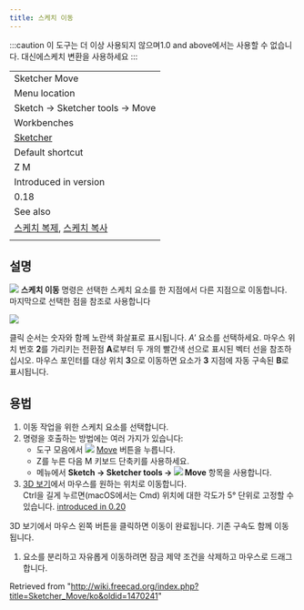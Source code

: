 ```yaml
---
title: 스케치 이동
---
```

:::caution
이 도구는 더 이상 사용되지 않으며1.0 and above에서는 사용할 수 없습니다. 대신에스케치 변환을 사용하세요
:::

|  |
| --- |
| Sketcher Move |
| Menu location |
| Sketch → Sketcher tools → Move |
| Workbenches |
| [Sketcher](/Sketcher_Workbench "Sketcher Workbench") |
| Default shortcut |
| Z M |
| Introduced in version |
| 0.18 |
| See also |
| [스케치 복제](/index.php?title=Sketcher_Clone/ko&action=edit&redlink=1 "Sketcher Clone/ko (page does not exist)"), [스케치 복사](/index.php?title=Sketcher_Copy/ko&action=edit&redlink=1 "Sketcher Copy/ko (page does not exist)") |
|  |

## 설명

![](/images/Sketcher_Move.svg) **스케치 이동** 명령은 선택한 스케치 요소를 한 지점에서 다른 지점으로 이동합니다. 마지막으로 선택한 점을 참조로 사용합니다

![](/images/Sketcher_move.png)

클릭 순서는 숫자와 함께 노란색 화살표로 표시됩니다. *A'* 요소를 선택하세요. 마우스 위치 번호 **2**를 가리키는 전환점 **A**로부터 두 개의 빨간색 선으로 표시된 벡터 선을 참조하십시오. 마우스 포인터를 대상 위치 **3**으로 이동하면 요소가 **3** 지점에 자동 구속된 **B**로 표시됩니다.

## 용법

1. 이동 작업을 위한 스케치 요소를 선택합니다.
2. 명령을 호출하는 방법에는 여러 가지가 있습니다:
   * 도구 모음에서 ![](/images/Sketcher_Move.svg) [Move](/Sketcher_Move "Sketcher Move") 버튼을 누릅니다.
   * Z를 누른 다음 M 키보드 단축키를 사용하세요.
   * 메뉴에서 **Sketch → Sketcher tools → ![](/images/Sketcher_Move.svg) Move** 항목을 사용합니다.
3. [3D 보기](/3D_view/ko "3D view/ko")에서 마우스를 원하는 위치로 이동합니다.  
   Ctrl을 길게 누르면(macOS에서는 Cmd) 위치에 대한 각도가 5° 단위로 고정할 수 있습니다. [introduced in 0.20](/Release_notes_0.20 "Release notes 0.20")

3D 보기에서 마우스 왼쪽 버튼을 클릭하면 이동이 완료됩니다. 기존 구속도 함께 이동 됩니다.

1. 요소를 분리하고 자유롭게 이동하려면 잠금 제약 조건을 삭제하고 마우스로 드래그합니다.

Retrieved from "<http://wiki.freecad.org/index.php?title=Sketcher_Move/ko&oldid=1470241>"